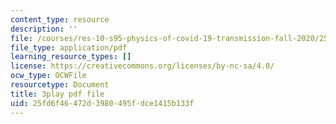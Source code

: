 ```yaml
---
content_type: resource
description: ''
file: /courses/res-10-s95-physics-of-covid-19-transmission-fall-2020/25fd6f46472d3980495fdce1415b133f_Nt44I1OYkFw.pdf
file_type: application/pdf
learning_resource_types: []
license: https://creativecommons.org/licenses/by-nc-sa/4.0/
ocw_type: OCWFile
resourcetype: Document
title: 3play pdf file
uid: 25fd6f46-472d-3980-495f-dce1415b133f
---
```

